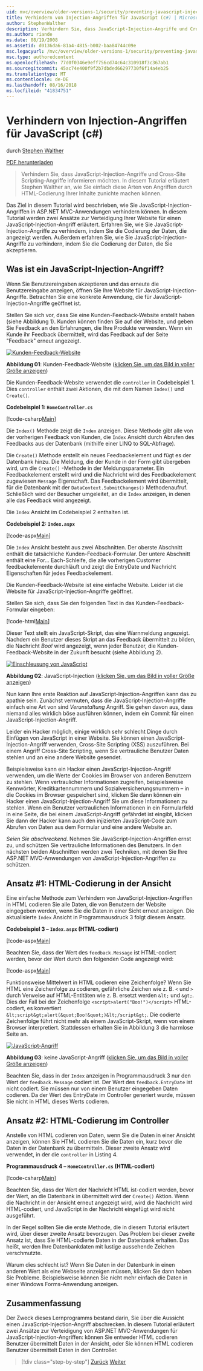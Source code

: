 ```yaml
---
uid: mvc/overview/older-versions-1/security/preventing-javascript-injection-attacks-cs
title: Verhindern von Injection-Angriffen für JavaScript (c#) | Microsoft-Dokumentation
author: StephenWalther
description: Verhindern Sie, dass JavaScript-Injection-Angriffe und Cross-Site Scripting-Angriffe informieren möchten. In diesem Tutorial erläutert Stephen Walther an, wie Sie de auf einfache Weise...
ms.author: riande
ms.date: 08/19/2008
ms.assetid: d0136da6-81a4-4815-b002-baa84744c09e
msc.legacyurl: /mvc/overview/older-versions-1/security/preventing-javascript-injection-attacks-cs
msc.type: authoredcontent
ms.openlocfilehash: 77d0f0346e9eff756cd74c64c310918f3c367ab1
ms.sourcegitcommit: 45ac74e400f9f2b7dbded66297730f6f14a4eb25
ms.translationtype: MT
ms.contentlocale: de-DE
ms.lasthandoff: 08/16/2018
ms.locfileid: "41834751"
---
```

<a name="preventing-javascript-injection-attacks-c"></a>Verhindern von Injection-Angriffen für JavaScript (c#)
====================
durch [Stephen Walther](https://github.com/StephenWalther)

[PDF herunterladen](http://download.microsoft.com/download/8/4/8/84843d8d-1575-426c-bcb5-9d0c42e51416/ASPNET_MVC_Tutorial_06_CS.pdf)

> Verhindern Sie, dass JavaScript-Injection-Angriffe und Cross-Site Scripting-Angriffe informieren möchten. In diesem Tutorial erläutert Stephen Walther an, wie Sie einfach diese Arten von Angriffen durch HTML-Codierung Ihrer Inhalte zunichte machen können.


Das Ziel in diesem Tutorial wird beschrieben, wie Sie JavaScript-Injection-Angriffen in ASP.NET MVC-Anwendungen verhindern können. In diesem Tutorial werden zwei Ansätze zur Verteidigung Ihrer Website für einen JavaScript-Injection-Angriff erläutert. Erfahren Sie, wie Sie JavaScript-Injection-Angriffe zu verhindern, indem Sie die Codierung der Daten, die angezeigt werden. Außerdem erfahren Sie, wie Sie JavaScript-Injection-Angriffe zu verhindern, indem Sie die Codierung der Daten, die Sie akzeptieren.

## <a name="what-is-a-javascript-injection-attack"></a>Was ist ein JavaScript-Injection-Angriff?

Wenn Sie Benutzereingaben akzeptieren und das erneute die Benutzereingabe anzeigen, öffnen Sie Ihre Website für JavaScript-Injection-Angriffe. Betrachten Sie eine konkrete Anwendung, die für JavaScript-Injection-Angriffe geöffnet ist.

Stellen Sie sich vor, dass Sie eine Kunden-Feedback-Website erstellt haben (siehe Abbildung 1). Kunden können finden Sie auf der Website, und geben Sie Feedback an den Erfahrungen, die Ihre Produkte verwenden. Wenn ein Kunde ihr Feedback übermittelt, wird das Feedback auf der Seite "Feedback" erneut angezeigt.


[![Kunden-Feedback-Website](preventing-javascript-injection-attacks-cs/_static/image2.png)](preventing-javascript-injection-attacks-cs/_static/image1.png)

**Abbildung 01**: Kunden-Feedback-Website ([klicken Sie, um das Bild in voller Größe anzeigen](preventing-javascript-injection-attacks-cs/_static/image3.png))


Die Kunden-Feedback-Website verwendet die `controller` in Codebeispiel 1. Dies `controller` enthält zwei Aktionen, die mit dem Namen `Index()` und `Create()`.

**Codebeispiel 1: `HomeController.cs`**

[!code-csharp[Main](preventing-javascript-injection-attacks-cs/samples/sample1.cs)]

Die `Index()` Methode zeigt die `Index` anzeigen. Diese Methode gibt alle von der vorherigen Feedback von Kunden, die `Index` Ansicht durch Abrufen des Feedbacks aus der Datenbank (mithilfe einer LINQ to SQL-Abfrage).

Die `Create()` Methode erstellt ein neues Feedbackelement und fügt es der Datenbank hinzu. Die Meldung, die der Kunde in der Form gibt übergeben wird, um die `Create()` -Methode in der Meldungsparameter. Ein Feedbackelement erstellt wird und die Nachricht wird des Feedbackelement zugewiesen `Message` Eigenschaft. Das Feedbackelement wird übermittelt, für die Datenbank mit der `DataContext.SubmitChanges()` Methodenaufruf. Schließlich wird der Besucher umgeleitet, an die `Index` anzeigen, in denen alle das Feedback wird angezeigt.

Die `Index` Ansicht im Codebeispiel 2 enthalten ist.

**Codebeispiel 2: `Index.aspx`**

[!code-aspx[Main](preventing-javascript-injection-attacks-cs/samples/sample2.aspx)]

Die `Index` Ansicht besteht aus zwei Abschnitten. Der oberste Abschnitt enthält die tatsächliche Kunden-Feedback-Formular. Der untere Abschnitt enthält eine For... Each-Schleife, die alle vorherigen Customer feedbackelemente durchläuft und zeigt die EntryDate und Nachricht Eigenschaften für jedes Feedbackelement.

Die Kunden-Feedback-Website ist eine einfache Website. Leider ist die Website für JavaScript-Injection-Angriffe geöffnet.

Stellen Sie sich, dass Sie den folgenden Text in das Kunden-Feedback-Formular eingeben:

[!code-html[Main](preventing-javascript-injection-attacks-cs/samples/sample3.html)]

Dieser Text stellt ein JavaScript-Skript, das eine Warnmeldung angezeigt. Nachdem ein Benutzer dieses Skript an das Feedback übermittelt zu bilden, die Nachricht <em>Boo!</em> wird angezeigt, wenn jeder Benutzer, die Kunden-Feedback-Website in der Zukunft besucht (siehe Abbildung 2).


[![Einschleusung von JavaScript](preventing-javascript-injection-attacks-cs/_static/image5.png)](preventing-javascript-injection-attacks-cs/_static/image4.png)

**Abbildung 02**: JavaScript-Injection ([klicken Sie, um das Bild in voller Größe anzeigen](preventing-javascript-injection-attacks-cs/_static/image6.png))


Nun kann Ihre erste Reaktion auf JavaScript-Injection-Angriffen kann das zu apathie sein. Zunächst vermuten, dass die JavaScript-Injection-Angriffe einfach eine Art von sind *Verunstaltung* Angriff. Sie gehen davon aus, dass niemand alles wirklich böse ausführen können, indem ein Commit für einen JavaScript-Injection-Angriff.

Leider ein Hacker möglich, einige wirklich sehr schlecht Dinge durch Einfügen von JavaScript in einer Website. Sie können einen JavaScript-Injection-Angriff verwenden, Cross-Site Scripting (XSS) auszuführen. Bei einem Angriff Cross-Site Scripting, wenn Sie vertrauliche Benutzer Daten stehlen und an eine andere Website gesendet.

Beispielsweise kann ein Hacker einen JavaScript-Injection-Angriff verwenden, um die Werte der Cookies im Browser von anderen Benutzern zu stehlen. Wenn vertraulicher Informationen zugreifen, beispielsweise Kennwörter, Kreditkartennummern und Sozialversicherungsnummern – in die Cookies im Browser gespeichert sind, klicken Sie dann können ein Hacker einen JavaScript-Injection-Angriff Sie um diese Informationen zu stehlen. Wenn ein Benutzer vertraulichen Informationen in ein Formularfeld in eine Seite, die bei einem JavaScript-Angriff gefährdet ist eingibt, klicken Sie dann der Hacker kann auch den injizierten JavaScript-Code zum Abrufen von Daten aus dem Formular und eine andere Website an.

*Seien Sie abschreckend*. Nehmen Sie JavaScript-Injection-Angriffen ernst zu, und schützen Sie vertrauliche Informationen des Benutzers. In den nächsten beiden Abschnitten werden zwei Techniken, mit denen Sie Ihre ASP.NET MVC-Anwendungen von JavaScript-Injection-Angriffen zu schützen.

## <a name="approach-1-html-encode-in-the-view"></a>Ansatz #1: HTML-Codierung in der Ansicht

Eine einfache Methode zum Verhindern von JavaScript-Injection-Angriffen in HTML codieren Sie alle Daten, die von Benutzern der Website eingegeben werden, wenn Sie die Daten in einer Sicht erneut anzeigen. Die aktualisierte `Index` Ansicht in Programmausdruck 3 folgt diesem Ansatz.

**Codebeispiel 3 – `Index.aspx` (HTML-codiert)**

[!code-aspx[Main](preventing-javascript-injection-attacks-cs/samples/sample4.aspx)]

Beachten Sie, dass der Wert des `feedback.Message` ist HTML-codiert werden, bevor der Wert durch den folgenden Code angezeigt wird:

[!code-aspx[Main](preventing-javascript-injection-attacks-cs/samples/sample5.aspx)]

Funktionsweise Mittelwert in HTML codieren eine Zeichenfolge? Wenn Sie HTML eine Zeichenfolge zu codieren, gefährliche Zeichen wie z. B. `<` und `>` durch Verweise auf HTML-Entitäten wie z. B. ersetzt werden `&lt;` und `&gt;`. Dies der Fall bei der Zeichenfolge `<script>alert("Boo!")</script>` HTML-codiert, es konvertiert `&lt;script&gt;alert(&quot;Boo!&quot;)&lt;/script&gt;`. Die codierte Zeichenfolge führt nicht mehr als einem JavaScript-Skript, wenn von einem Browser interpretiert. Stattdessen erhalten Sie in Abbildung 3 die harmlose Seite an.


[![JavaScript-Angriff](preventing-javascript-injection-attacks-cs/_static/image8.png)](preventing-javascript-injection-attacks-cs/_static/image7.png)

**Abbildung 03**: keine JavaScript-Angriff ([klicken Sie, um das Bild in voller Größe anzeigen](preventing-javascript-injection-attacks-cs/_static/image9.png))


Beachten Sie, dass in der `Index` anzeigen in Programmausdruck 3 nur den Wert der `feedback.Message` codiert ist. Der Wert des `feedback.EntryDate` ist nicht codiert. Sie müssen nur von einem Benutzer eingegeben Daten codieren. Da der Wert des EntryDate im Controller generiert wurde, müssen Sie nicht in HTML dieses Werts codieren.

## <a name="approach-2-html-encode-in-the-controller"></a>Ansatz #2: HTML-Codierung im Controller

Anstelle von HTML codieren von Daten, wenn Sie die Daten in einer Ansicht anzeigen, können Sie HTML codieren Sie die Daten ein, kurz bevor die Daten in der Datenbank zu übermitteln. Dieser zweite Ansatz wird verwendet, in der die `controller` in Listing 4.

**Programmausdruck 4 – `HomeController.cs` (HTML-codiert)**

[!code-csharp[Main](preventing-javascript-injection-attacks-cs/samples/sample6.cs)]

Beachten Sie, dass der Wert der Nachricht HTML ist-codiert werden, bevor der Wert, an die Datenbank in übermittelt wird der `Create()` Aktion. Wenn die Nachricht in der Ansicht erneut angezeigt wird, wird die Nachricht wird HTML-codiert, und JavaScript in der Nachricht eingefügt wird nicht ausgeführt.

In der Regel sollten Sie die erste Methode, die in diesem Tutorial erläutert wird, über dieser zweite Ansatz bevorzugen. Das Problem bei dieser zweite Ansatz ist, dass Sie HTML-codierte Daten in der Datenbank erhalten. Das heißt, werden Ihre Datenbankdaten mit lustige aussehende Zeichen verschmutzte.

Warum dies schlecht ist? Wenn Sie Daten in der Datenbank in einen anderen Wert als eine Webseite anzeigen müssen, klicken Sie dann haben Sie Probleme. Beispielsweise können Sie nicht mehr einfach die Daten in einer Windows Forms-Anwendung anzeigen.

## <a name="summary"></a>Zusammenfassung

Der Zweck dieses Lernprogramms bestand darin, Sie über die Aussicht einen JavaScript-Injection-Angriff abschrecken. In diesem Tutorial erläutert zwei Ansätze zur Verteidigung von ASP.NET MVC-Anwendungen für JavaScript-Injection-Angriffen: können Sie entweder HTML codieren Benutzer übermittelt Daten in der Ansicht, oder Sie können HTML codieren Benutzer übermittelt Daten in den Controller.

> [!div class="step-by-step"]
> [Zurück](authenticating-users-with-windows-authentication-cs.md)
> [Weiter](authenticating-users-with-forms-authentication-vb.md)
